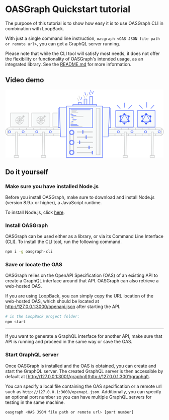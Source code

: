 # OASGraph Quickstart tutorial

The purpose of this tutorial is to show how easy it is to use OASGraph CLI in combination with LoopBack.

With just a single command line instruction, `oasgraph <OAS JSON file path or remote url>`, you can get a GraphQL server running.

Please note that while the CLI tool will satisfy most needs, it does not offer the flexibility or functionality of OASGraph's intended usage, as an integrated library. See the [README.md](../../README.md) for more information.

## Video demo

[![OASGraph](../conveyor_belt.png)](https://www.youtube.com/watch?v=_u7artgCqAw&feature=youtu.be "Click here to watch!")

## Do it yourself

### Make sure you have installed Node.js

Before you install OASGraph, make sure to download and install Node.js (version 8.9.x or higher), a JavaScript runtime.

To install Node.js, click [here](https://nodejs.org/en/download/).

### Install OASGraph

OASGraph can be used either as a library, or via its Command Line Interface (CLI). To install the CLI tool, run the following command.

```sh
npm i -g oasgraph-cli
```

### Save or locate the OAS

OASGraph relies on the OpenAPI Specification (OAS) of an existing API to create a GraphQL interface around that API. OASGraph can also retrieve a web-hosted OAS.

If you are using LoopBack, you can simply copy the URL location of the web-hosted OAS, which should be located at http://127.0.0.1:3000/openapi.json after starting the API.

```sh
# in the LoopBack project folder:
npm start
```

***

If you want to generate a GraphQL interface for another API, make sure that API is running and proceed in the same way or save the OAS.

### Start GraphQL server

Once OASGraph is installed and the OAS is obtained, you can create and start the GraphQL server. The created GraphQL server is then accessible by default at [http://127.0.0.1:3001/graphql](http://127.0.0.1:3001/graphql).

You can specify a local file containing the OAS specification or a remote url such as `http://127.0.0.1:3000/openapi.json`. Additionally, you can specify an optional port number so you can have multiple GraphQL servers for testing in the same machine.

```sh
oasgraph <OAS JSON file path or remote url> [port number]
```
